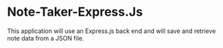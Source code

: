 # Note-Taker-Express.Js
This application will use an Express.js back end and will save and retrieve note data from a JSON file.
